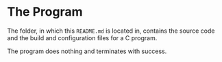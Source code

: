 # The Program
The folder, in which this `README.md` is located in, contains the source code and the build and configuration files for a C program.

The program does nothing and terminates with success. 
